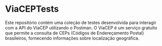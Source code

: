 # ViaCEPTests
Este repositório contém uma coleção de testes desenvolvida para interagir com a API do ViaCEP utilizando o Postman. O ViaCEP é um serviço gratuito que permite a consulta de CEPs (Códigos de Endereçamento Postal) brasileiros, fornecendo informações sobre localização geográfica.
